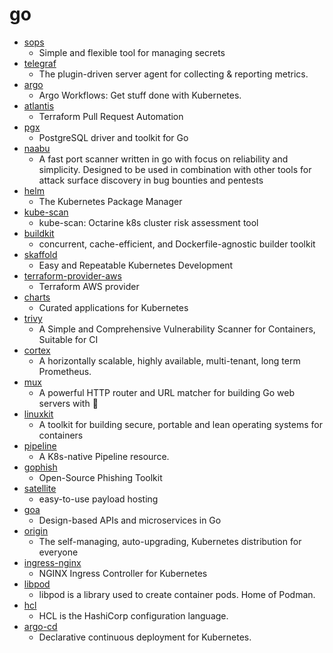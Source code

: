# go
- [sops](https://github.com/mozilla/sops)
  - Simple and flexible tool for managing secrets
- [telegraf](https://github.com/influxdata/telegraf)
  - The plugin-driven server agent for collecting & reporting metrics.
- [argo](https://github.com/argoproj/argo)
  - Argo Workflows: Get stuff done with Kubernetes.
- [atlantis](https://github.com/runatlantis/atlantis)
  - Terraform Pull Request Automation
- [pgx](https://github.com/jackc/pgx)
  - PostgreSQL driver and toolkit for Go
- [naabu](https://github.com/projectdiscovery/naabu)
  - A fast port scanner written in go with focus on reliability and simplicity. Designed to be used in combination with other tools for attack surface discovery in bug bounties and pentests
- [helm](https://github.com/helm/helm)
  - The Kubernetes Package Manager
- [kube-scan](https://github.com/octarinesec/kube-scan)
  - kube-scan: Octarine k8s cluster risk assessment tool
- [buildkit](https://github.com/moby/buildkit)
  - concurrent, cache-efficient, and Dockerfile-agnostic builder toolkit
- [skaffold](https://github.com/GoogleContainerTools/skaffold)
  - Easy and Repeatable Kubernetes Development
- [terraform-provider-aws](https://github.com/terraform-providers/terraform-provider-aws)
  - Terraform AWS provider
- [charts](https://github.com/helm/charts)
  - Curated applications for Kubernetes
- [trivy](https://github.com/aquasecurity/trivy)
  - A Simple and Comprehensive Vulnerability Scanner for Containers, Suitable for CI
- [cortex](https://github.com/cortexproject/cortex)
  - A horizontally scalable, highly available, multi-tenant, long term Prometheus.
- [mux](https://github.com/gorilla/mux)
  - A powerful HTTP router and URL matcher for building Go web servers with 🦍
- [linuxkit](https://github.com/linuxkit/linuxkit)
  - A toolkit for building secure, portable and lean operating systems for containers
- [pipeline](https://github.com/tektoncd/pipeline)
  - A K8s-native Pipeline resource.
- [gophish](https://github.com/gophish/gophish)
  - Open-Source Phishing Toolkit
- [satellite](https://github.com/t94j0/satellite)
  - easy-to-use payload hosting
- [goa](https://github.com/goadesign/goa)
  - Design-based APIs and microservices in Go
- [origin](https://github.com/openshift/origin)
  - The self-managing, auto-upgrading, Kubernetes distribution for everyone
- [ingress-nginx](https://github.com/kubernetes/ingress-nginx)
  - NGINX Ingress Controller for Kubernetes
- [libpod](https://github.com/containers/libpod)
  - libpod is a library used to create container pods. Home of Podman.
- [hcl](https://github.com/hashicorp/hcl)
  - HCL is the HashiCorp configuration language.
- [argo-cd](https://github.com/argoproj/argo-cd)
  - Declarative continuous deployment for Kubernetes.
